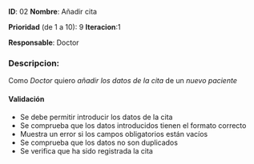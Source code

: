 **ID**: 02 
**Nombre**: Añadir cita

**Prioridad** (de 1 a 10): 9 
**Iteracion**:1

**Responsable**: Doctor

### Descripcion:

Como *Doctor* quiero *añadir los datos de la cita* de un *nuevo paciente*

#### Validación 

* Se debe permitir introducir los datos de la cita
* Se comprueba que los datos introducidos tienen el formato correcto
* Muestra un error si los campos obligatorios están vacíos
* Se comprueba que los datos no son duplicados
* Se verifica que ha sido registrada la cita